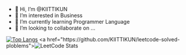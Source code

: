 - 👋 Hi, I’m @KIITTIKUN
- 👀 I’m interested in Business
- 🌱 I’m currently learning Programmer Language
- 💞️ I’m looking to collaborate on ...

[![Top Langs](https://github-readme-stats.vercel.app/api/top-langs/?username=KIITTIKUN&layout=donut-vertical)]([https://github.com/anuraghazra/github-readme-stats](https://github.com/KIITTIKUN?tab=repositories))
<a href="https://github.com/KIITTIKUN/leetcode-solved-ploblems">![LeetCode Stats](https://leetcard.jacoblin.cool/KIITTIKUN?theme=unicorn&font=Libre%20Baskerville&ext=activity)</a>
<!---
KIITTIKUN/KIITTIKUN is a ✨ special ✨ repository because its `README.md` (this file) appears on your GitHub profile.
You can click the Preview link to take a look at your changes.
--->
